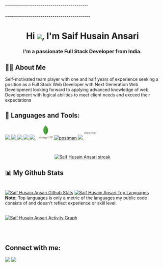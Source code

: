 <span>------------------------------------------</span>
<a href="#"><img width="40%" height="auto" src="https://cdn.dribbble.com/users/1059583/screenshots/4171367/coding-freak.gif" height="175px" style="margin-left: 750px"/></a>
<span>-------------------------------------------</span>
<h1 align="center">Hi <img src="https://raw.githubusercontent.com/MartinHeinz/MartinHeinz/master/wave.gif" width="30px">, I'm Saif Husain Ansari</h1>
<h3 align="center">I'm a passionate Full Stack Developer from India.</h3>

## 🙋‍♂️ About Me


<p>
Self-motivated team player with one and half years of experience seeking a position as a Full Stack Web Developer with Next Generation Web Development looking forward to applying advanced knowledge of web Development with logical abilities to meet client needs and exceed their expectations
</p>

## 🚀 Languages and Tools:

<p align="left"> 
    <a href="https://reactjs.org/" target="_blank"> <img src="https://img.icons8.com/color/48/000000/react-native.png"/> </a>
    <a href="https://developer.mozilla.org/en-US/docs/Web/JavaScript" target="_blank">
     <img src="https://img.icons8.com/color/48/000000/javascript.png"/> 
     </a> 
    <a href="https://www.w3.org/html/" target="_blank"> <img src="https://img.icons8.com/color/48/000000/html-5.png"/> </a> 
    <a href="https://www.w3schools.com/css/" target="_blank"> <img src="https://img.icons8.com/color/48/000000/css3.png"/> </a> 
    <a style="padding-right:8px;" href="https://nodejs.org" target="_blank"> <img src="https://img.icons8.com/color/48/000000/nodejs.png"/> </a>
    <a href="https://www.mongodb.com/" target="_blank"> <img src="https://raw.githubusercontent.com/devicons/devicon/master/icons/mongodb/mongodb-original-wordmark.svg" alt="mongodb" width="48" height="48"/> </a> 
    <a href="https://postman.com" target="_blank"> <img src="https://www.vectorlogo.zone/logos/getpostman/getpostman-icon.svg" alt="postman" width="45" height="45"/> </a>   
    <a href="https://redux.js.org" target="_blank"> <img src="https://img.icons8.com/color/48/000000/redux.png"/> </a>
    <a href="https://expressjs.com" target="_blank"> <img src="https://raw.githubusercontent.com/devicons/devicon/master/icons/express/express-original-wordmark.svg" alt="express" width="40" height="40"/> </a>
</p>

<!-- [![React Badge](https://img.shields.io/badge/-React-61DBFB?style=for-the-badge&labelColor=black&logo=react&logoColor=61DBFB)](#)  [![Javascript Badge](https://img.shields.io/badge/-Javascript-F0DB4F?style=for-the-badge&labelColor=black&logo=javascript&logoColor=F0DB4F)](#) [![Typescript Badge](https://img.shields.io/badge/-Typescript-007acc?style=for-the-badge&labelColor=black&logo=typescript&logoColor=007acc)](#) [![Nodejs Badge](https://img.shields.io/badge/-Nodejs-3C873A?style=for-the-badge&labelColor=black&logo=node.js&logoColor=3C873A)](#) [![GraphQL Badge](https://img.shields.io/badge/-GraphQl-e535ab?style=for-the-badge&labelColor=black&logo=node.js&logoColor=e535ab)](#) -->
<br/>

<p align="center">
    <a href="https://github.com/ansari-saif/github-readme-streak-stats">
        <img title="🔥 Get streak stats for your profile at git.io/streak-stats" alt="Saif Husain Ansari streak" src="https://github-readme-streak-stats.herokuapp.com/?user=ansari-saif&theme=black-ice&hide_border=true&stroke=0000&background=060A0CD0"/>
    </a>
</p>

## 📊 My Github Stats

  <br/>
    <a href="https://github.com/ansari-saif/github-readme-stats"><img alt="Saif Husain Ansari Github Stats" src="https://github-readme-stats.vercel.app/api?username=ansari-saif&show_icons=true&count_private=true&theme=react&hide_border=true&bg_color=0D1117" /></a>
  <a href="https://github.com/ansari-saif/github-readme-stats"><img alt="Saif Husain Ansari Top Languages" src="https://github-readme-stats.vercel.app/api/top-langs/?username=ansari-saif&langs_count=8&count_private=true&layout=compact&theme=react&hide_border=true&bg_color=0D1117" /></a>
  <br/>
  <b>Note:</b> Top languages is only a metric of the languages my public code consists of and doesn't reflect experience or skill level.

<br/>
<br/>

<a href="https://github.com/ansari-saif/github-readme-activity-graph"><img alt="Saif Husain Ansari Activity Graph" src="https://activity-graph.herokuapp.com/graph?username=ansari-saif&bg_color=0D1117&color=5BCDEC&line=5BCDEC&point=FFFFFF&hide_border=true" /></a>

<br/>
<br/>

## Connect with me:

<p align="left">

<a href = "https://www.linkedin.com/in/ansari-saif/"><img src="https://img.icons8.com/fluent/48/000000/linkedin.png"/></a>
<a href = "mailto:contact@ansarisaif.com"><img src="https://img.icons8.com/fluent/48/000000/gmail.png"/></a>

</p>
